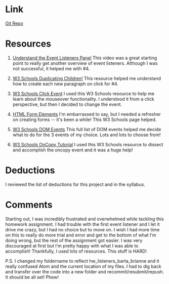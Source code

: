 
# Link
[Git Repo](https://github.com/bbarta/hw_listeners_barta_brianne)

# Resources
1. [Understand the Event Listeners Panel](https://egghead.io/lessons/javascript-understand-the-event-listeners-panel) This video was a great starting point to really get another overview of event listeners. Although I was not successful, it helped me with #4.  

2. [W3 Schools Duplicating Children!](https://www.w3schools.com/jsref/tryit.asp?filename=tryjsref_document_createelement2)
This resource helped me understand how to create each new paragraph on click for #4. 

3. [W3 Schools Click Event](https://www.w3schools.com/jsref/tryit.asp?filename=tryjsref_document_addeventlistener)
I used this W3 Schools resource to help me learn about the mouseover functionality. I understood it from a click perspective, but then I decided to change the event. 

4. [HTML Form Elements](https://www.w3schools.com/html/html_form_elements.asp) I'm embarrassed to say, but I needed a refresher on creating forms -- it's been a while! This W3 Schools page helped.

4. [W3 Schools DOM Events](https://www.w3schools.com/jsref/dom_obj_event.asp)
This full list of DOM events helped me decide what to do for the 3 events of my choice. Lots and lots to choose from!


5. [W3 Schools OnCopy Tutorial](https://www.w3schools.com/jsref/tryit.asp?filename=tryjsref_oncopy)
I used this W3 Schools resource to dissect and accomplish the oncopy event and it was a huge help!


# Deductions
I reviewed the list of deductions for this project and in the syllabus.

# Comments
Starting out, I was incredibly frustrated and overwhelmed while tackling this homework assignment. I had trouble with the first event listener and I let it drive me crazy, but I had no choice but to move on. I wish I had more time on this to really do more trial and error and get to the bottom of what I'm doing wrong, but the rest of the assignment got easier. I was very discouraged at first but I'm pretty happy with what I was able to accomplish! Thankfully, I used lots of resources. This stuff is HARD!

P.S. I changed my foldername to reflect hw_listeners_barta_brianne and it really confused Atom and the current location of my files. I had to dig back and transfer over the code into a new folder and recommit/resubmit/repush. It should be all set! Phew!